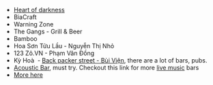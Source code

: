   - [Heart of darkness](http://heartofdarknessbrewery.com/)
  - BiaCraft
  - Warning Zone
  - The Gangs - Grill & Beer
  - Bamboo
  - Hoa Sơn Tửu Lầu - Nguyễn Thị Nhỏ
  - 123 Zô.VN - Phạm Văn Đồng
  - Kỳ Hoà
  - [Back packer street - Bùi Viện](http://www.tripadvisor.com.sg/Attraction_Review-g293925-d5505885-Reviews-Bui_Vien_Street-Ho_Chi_Minh_City.html), there are a lot of bars, pubs.
  - [Acoustic Bar](http://www.tripadvisor.com.sg/LocationPhotoDirectLink-g293925-d5894992-i97110625-Acoustic-Ho_Chi_Minh_City.html), must try.
    Checkout this link for more [live music](http://www.vietnam-guide.com/5-best-live-music-bars.htm) bars
  - [More here](http://www.foody.vn/ho-chi-minh/bar-pub?q=bar)
